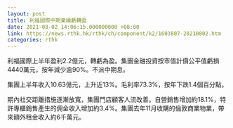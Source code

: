 ```yaml
---
layout: post
title: 利福國際中期業績虧轉盈
date: 2021-08-02 14:06:15.000000000 +08:00
link: https://news.rthk.hk/rthk/ch/component/k2/1603807-20210802.htm
categories: rthk
---
```


利福國際上半年盈利2.2億元，轉虧為盈。集團金融投資按市值計價公平值虧損4440萬元，按年減少逾90%。不派中期息。

集團上半年收入10.63億元，上升近13%。毛利率73.3%，按年下跌1.4個百分點。

期內社交距離措施逐漸放寬，集團門店顧客人流改善。自營銷售增加約18.1%，特許專櫃銷售產生的佣金收入增加約3.4%。集團去年11月收購的倫敦商業物業，帶來額外租金收入約6千萬元。

